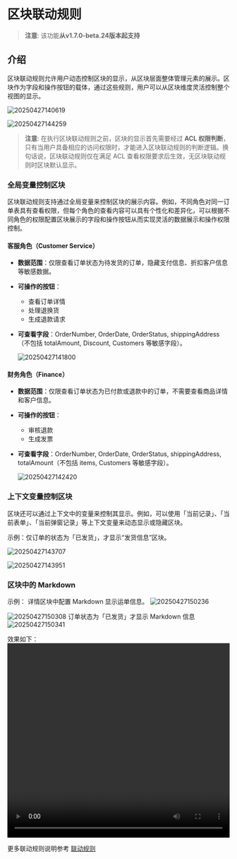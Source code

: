 # 区块联动规则

> **注意**: 该功能**从v1.7.0-beta.24版本起支持**

## 介绍

区块联动规则允许用户动态控制区块的显示，从区块层面整体管理元素的展示。区块作为字段和操作按钮的载体，通过这些规则，用户可以从区块维度灵活控制整个视图的显示。

![20250427140619](https://static-docs.nocobase.com/20250427140619.png)

![20250427144259](https://static-docs.nocobase.com/20250427144259.png)

> **注意**: 在执行区块联动规则之前，区块的显示首先需要经过 **ACL 权限判断**，只有当用户具备相应的访问权限时，才能进入区块联动规则的判断逻辑。换句话说，区块联动规则仅在满足 ACL 查看权限要求后生效，无区块联动规则时区块默认显示。

### 全局变量控制区块

区块联动规则支持通过全局变量来控制区块的展示内容。例如，不同角色对同一订单表具有查看权限，但每个角色的查看内容可以具有个性化和差异化，可以根据不同角色的权限配置区块展示的字段和操作按钮从而实现灵活的数据展示和操作权限控制。

#### 客服角色（Customer Service）

- **数据范围**：仅限查看订单状态为待发货的订单，隐藏支付信息、折扣客户信息等敏感数据。
- **可操作的按钮**：
  - 查看订单详情
  - 处理退换货
  - 生成退款请求
- **可查看字段**：OrderNumber, OrderDate, OrderStatus, shippingAddress（不包括 totalAmount, Discount, Customers 等敏感字段）。

  ![20250427141800](https://static-docs.nocobase.com/20250427141800.png)

#### 财务角色（Finance）

- **数据范围**：仅限查看订单状态为已付款或退款中的订单，不需要查看商品详情和客户信息。
- **可操作的按钮**：
  - 审核退款
  - 生成发票
- **可查看字段**：OrderNumber, OrderDate, OrderStatus, shippingAddress, totalAmount（不包括 items, Customers 等敏感字段）。

  ![20250427142420](https://static-docs.nocobase.com/20250427142420.png)

### 上下文变量控制区块

区块还可以通过上下文中的变量来控制其显示。例如，可以使用「当前记录」、「当前表单」、「当前弹窗记录」等上下文变量来动态显示或隐藏区块。

示例：仅订单的状态为「已发货」，才显示“发货信息”区块。

![20250427143707](https://static-docs.nocobase.com/20250427143707.png)

![20250427143951](https://static-docs.nocobase.com/20250427143951.png)

### 区块中的 Markdown

示例： 详情区块中配置 Markdown 显示运单信息。
![20250427150236](https://static-docs.nocobase.com/20250427150236.png)

![20250427150308](https://static-docs.nocobase.com/20250427150308.png)
订单状态为「已发货」才显示 Markdown 信息
![20250427150341](https://static-docs.nocobase.com/20250427150341.png)

效果如下：
<video width="100%" height="440" controls>
  <source src="https://static-docs.nocobase.com/20250427150738.mp4" type="video/mp4">
</video>

更多联动规则说明参考 [联动规则](/handbook/ui/linkage-rule)
